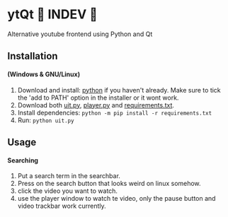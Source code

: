 # ytQt 🚧 INDEV 🚧
Alternative youtube frontend using Python and Qt

## Installation
#### (Windows & GNU/Linux)
1) Download and install: [python](https://www.python.org/ftp/python/3.11.4/python-3.11.4-amd64.exe) if you haven't already. Make sure to tick the 'add to PATH' option in the installer or it wont work.
2) Download both [uit.py](https://github.com/Delamox/ytQt/blob/master/uit.py), [player.py](https://github.com/Delamox/ytQt/blob/master/player.py) and [requirements.txt](https://github.com/Delamox/ytQt/blob/master/requirements.txt).
3) Install dependencies: `python -m pip install -r requirements.txt`
4) Run: `python uit.py`

## Usage
#### Searching
1) Put a search term in the searchbar.
2) Press on the search button that looks weird on linux somehow.
3) click the video you want to watch.
4) use the player window to watch te video, only the pause button and video trackbar work currently.
